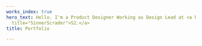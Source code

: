 ```yaml
---
works_index: true
hero_text: Hello. I'm a Product Designer Working as Design Lead at <a href="https://sinnerschrader.com/"
  title="SinnerScrader">S2.</a>
title: Portfolio

---
```

<Hero :text="$page.frontmatter.hero_text" /> 

<WorksList />